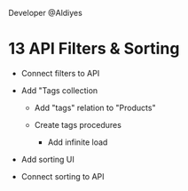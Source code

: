 Developer @Aldiyes

# 13 API Filters & Sorting

- Connect filters to API

- Add "Tags collection

  - Add "tags" relation to "Products"
  - Create tags procedures

    - Add infinite load

- Add sorting UI

- Connect sorting to API
